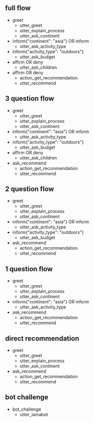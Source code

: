 ## full flow
* greet
  - utter_greet
  - utter_explain_process
  - utter_ask_continent
* inform{"continent": "asia"} OR inform
  - utter_ask_activity_type
* inform{"activity_type": "outdoors"}
  - utter_ask_budget
* affirm OR deny
  - utter_ask_children
* affirm OR deny
  - action_get_recommendation
  - utter_recommend
  
## 3 question flow
* greet
  - utter_greet
  - utter_explain_process
  - utter_ask_continent
* inform{"continent": "asia"} OR inform
  - utter_ask_activity_type
* inform{"activity_type": "outdoors"}
  - utter_ask_budget
* affirm OR deny
  - utter_ask_children
* ask_recommend
  - action_get_recommendation
  - utter_recommend
  
## 2 question flow
* greet
  - utter_greet
  - utter_explain_process
  - utter_ask_continent
* inform{"continent": "asia"} OR inform
  - utter_ask_activity_type
* inform{"activity_type": "outdoors"}
  - utter_ask_budget
* ask_recommend
  - action_get_recommendation
  - utter_recommend
  
## 1 question flow
* greet
  - utter_greet
  - utter_explain_process
  - utter_ask_continent
* inform{"continent": "asia"} OR inform
  - utter_ask_activity_type
* ask_recommend
  - action_get_recommendation
  - utter_recommend
  
## direct recommendation
* greet
  - utter_greet
  - utter_explain_process
  - utter_ask_continent
* ask_recommend
  - action_get_recommendation
  - utter_recommend
  
## bot challenge
* bot_challenge
  - utter_iamabot
